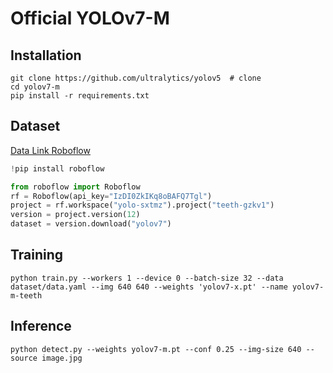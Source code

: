 # Official YOLOv7-M

## Installation
``` shell
git clone https://github.com/ultralytics/yolov5  # clone
cd yolov7-m
pip install -r requirements.txt
```

##  Dataset
[Data Link Roboflow](https://universe.roboflow.com/yolo-sxtmz/teeth-gzkv1/dataset/12)


```python
!pip install roboflow

from roboflow import Roboflow
rf = Roboflow(api_key="IzDI0ZkIKq8oBAFQ7Tgl")
project = rf.workspace("yolo-sxtmz").project("teeth-gzkv1")
version = project.version(12)
dataset = version.download("yolov7")

```


## Training

```
python train.py --workers 1 --device 0 --batch-size 32 --data dataset/data.yaml --img 640 640 --weights 'yolov7-x.pt' --name yolov7-m-teeth

```

## Inference
``` shell
python detect.py --weights yolov7-m.pt --conf 0.25 --img-size 640 --source image.jpg
```